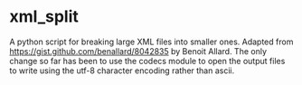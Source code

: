 # xml_split

A python script for breaking large XML files into smaller
ones. Adapted from https://gist.github.com/benallard/8042835 by Benoit
Allard. The only change so far has been to use the codecs module to
open the output files to write using the utf-8 character encoding
rather than ascii.

